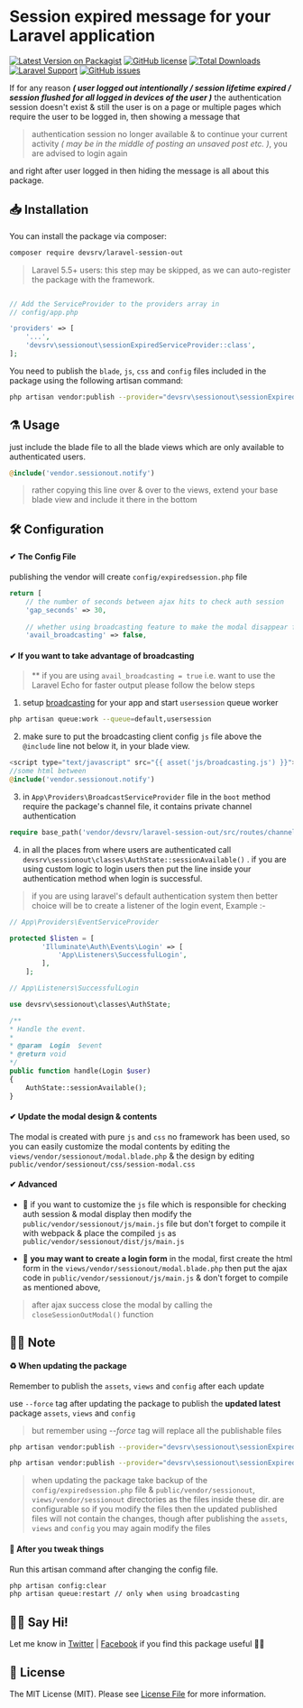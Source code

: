 # Session expired message for your Laravel application

[![Latest Version on Packagist](https://img.shields.io/packagist/v/devsrv/laravel-session-out.svg?style=flat-square)](https://packagist.org/packages/devsrv/laravel-session-out)
[![GitHub license](https://img.shields.io/github/license/devsrv/laravel-session-out.svg?style=flat-square)](https://github.com/devsrv/laravel-session-out/blob/master/LICENSE)
[![Total Downloads](https://img.shields.io/packagist/dt/devsrv/laravel-session-out.svg?style=flat-square)](https://packagist.org/packages/devsrv/laravel-session-out)
[![Laravel Support](https://img.shields.io/badge/Laravel-5.*-blue.svg?longCache=true&style=flat-square)](#)
[![GitHub issues](https://img.shields.io/github/issues/devsrv/laravel-session-out.svg?style=flat-square)](https://github.com/devsrv/laravel-session-out/issues)


If for any reason _**( user logged out intentionally / session lifetime expired / session flushed for all logged in devices of the user )**_ the authentication session doesn't exist & still the user is on a page or multiple pages which require the user to be logged in, then showing a message that

> authentication session no longer available & to continue your current activity _( may be in the middle of posting an unsaved post etc. )_, you are advised to login again

and right after user logged in then hiding the message is all about this package.


## 📥  Installation

You can install the package via composer:

```bash
composer require devsrv/laravel-session-out
```

> Laravel 5.5+ users: this step may be skipped, as we can auto-register the package with the framework.

```php

// Add the ServiceProvider to the providers array in
// config/app.php

'providers' => [
    '...',
    'devsrv\sessionout\sessionExpiredServiceProvider::class',
];
```

You need to publish the `blade`, `js`, `css` and `config` files included in the package using the following artisan command:
```bash
php artisan vendor:publish --provider="devsrv\sessionout\sessionExpiredServiceProvider"
```


## ⚗️ Usage

just include the blade file to all the blade views which are only available to authenticated users.

```php
@include('vendor.sessionout.notify')
```

> rather copying this line over & over to the views, extend your base blade view and include it there in the bottom



## 🛠  Configuration

#### ✔ The Config File

publishing the vendor will create `config/expiredsession.php` file

```php
return [
	// the number of seconds between ajax hits to check auth session
    'gap_seconds' => 30,
    
    // whether using broadcasting feature to make the modal disappear faster
    'avail_broadcasting' => false,
```

#### ✔ If you want to take advantage of broadcasting

> ** if you are using `avail_broadcasting = true` i.e. want to use the Laravel Echo for faster output please follow the below steps

1. setup [broadcasting](https://laravel.com/docs/master/broadcasting) for your app
and start `usersession` queue worker
```bash
php artisan queue:work --queue=default,usersession
```

2. make sure to put the broadcasting client config `js` file above the `@include` line not below it, in your blade view.
```php
<script type="text/javascript" src="{{ asset('js/broadcasting.js') }}"></script>
//some html between
@include('vendor.sessionout.notify')
```
3. in `App\Providers\BroadcastServiceProvider` file in the `boot` method require the package's channel file, it contains private channel authentication
```php
require base_path('vendor/devsrv/laravel-session-out/src/routes/channels.php');
```
4. in all the places from where users are authenticated call `devsrv\sessionout\classes\AuthState::sessionAvailable()` .
if you are using custom logic to login users then put the line inside your authentication method when login is successful. 
> if you are using laravel's default authentication system then better choice will be to create a listener of the login event, Example :-
```php
// App\Providers\EventServiceProvider

protected $listen = [
        'Illuminate\Auth\Events\Login' => [
            'App\Listeners\SuccessfulLogin',
        ],
    ];
```
```php
// App\Listeners\SuccessfulLogin

use devsrv\sessionout\classes\AuthState;

/**
* Handle the event.
*
* @param  Login  $event
* @return void
*/
public function handle(Login $user)
{
	AuthState::sessionAvailable();
}
```


#### ✔ Update the modal design & contents

The modal is created with pure `js` and `css` no framework has been used, so you can easily customize the modal contents by editing the `views/vendor/sessionout/modal.blade.php` & the design by editing `public/vendor/sessionout/css/session-modal.css`

#### ✔ Advanced

- 🔘 if you want to customize the `js` file which is responsible for checking auth session & modal display then modify the `public/vendor/sessionout/js/main.js` file but don't forget to compile it with webpack & place the compiled `js` as `public/vendor/sessionout/dist/js/main.js`

- 🔘 **you may want to create a login form** in the modal, first create the html form in the `views/vendor/sessionout/modal.blade.php` then put the ajax code in `public/vendor/sessionout/js/main.js` & don't forget to compile as mentioned above,
> after ajax success close the modal by calling the `closeSessionOutModal()` function


## 🧐📑 Note

#### ♻ When updating the package

Remember to publish the `assets`, `views` and `config` after each update

use `--force` tag after updating the package to publish the **updated latest** package `assets`, `views` and `config` 
> but remember using _--force_ tag will replace all the publishable files

```bash
php artisan vendor:publish --provider="devsrv\sessionout\sessionExpiredServiceProvider" --force

php artisan vendor:publish --provider="devsrv\sessionout\sessionExpiredServiceProvider" --tag=public --force
```

> when updating the package take backup of the `config/expiredsession.php` file & `public/vendor/sessionout`, `views/vendor/sessionout` directories as the files inside these dir. are configurable so if you modify the files then the updated published files will not contain the changes, though after publishing the `assets`, `views` and `config` you may again modify the files

#### 🔧 After you tweak things

Run this artisan command after changing the config file.
```bash
php artisan config:clear
php artisan queue:restart // only when using broadcasting
```

## 👋🏼 Say Hi! 
Let me know in [Twitter](https://twitter.com/srvrksh) | [Facebook](https://www.facebook.com/srvrksh) if you find this package useful 👍🏼


## 🎀 License

The MIT License (MIT). Please see [License File](LICENSE) for more information.

